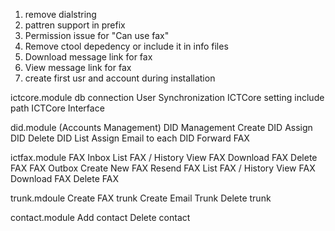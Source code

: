 1. remove dialstring
2. pattren support in prefix
3. Permission issue for "Can use fax"
4. Remove ctool depedency or include it in info files
5. Download message link for fax
6. View message link for fax
7. create first usr and account during installation

ictcore.module
  db connection
  User Synchronization
  ICTCore setting
    include path
  ICTCore Interface

did.module (Accounts Management)
  DID Management
    Create DID
    Assign DID
    Delete DID
    List
    Assign Email to each DID
    Forward FAX

ictfax.module
  FAX Inbox
    List FAX / History
    View FAX
    Download FAX
    Delete FAX
  FAX Outbox
    Create New FAX
    Resend FAX
    List FAX / History
    View FAX
    Download FAX
    Delete FAX

trunk.mdoule
  Create FAX trunk
  Create Email Trunk
  Delete trunk

contact.module
  Add contact
  Delete contact
